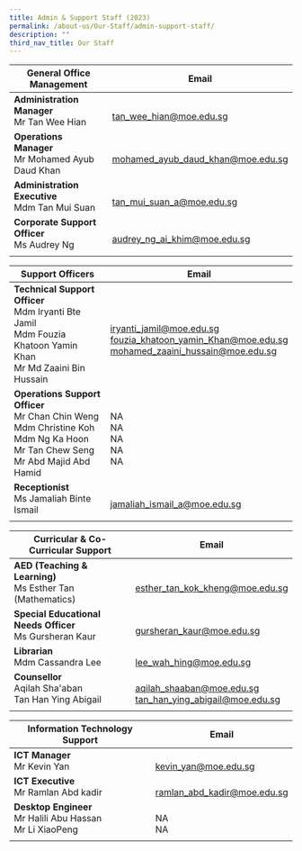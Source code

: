 ```yaml
---
title: Admin & Support Staff (2023)
permalink: /about-us/Our-Staff/admin-support-staff/
description: ""
third_nav_title: Our Staff
---
```

| General Office Management  | Email  |
|-|---|
| **Administration Manager**<br>Mr Tan Wee Hian  | <br>[tan\_wee\_hian@moe.edu.sg](mailto:tan\_wee\_hian@moe.edu.sg)  |
| **Operations Manager**<br>Mr Mohamed Ayub Daud Khan  | <br>[mohamed\_ayub\_daud\_khan@moe.edu.sg](mailto:mohamed\_ayub\_daud\_khan@moe.edu.sg)  |
| **Administration Executive**<br>Mdm Tan Mui Suan  | <br> [tan\_mui\_suan\_a@moe.edu.sg](mailto:tan_mui_suan_a@moe.edu.sg)|
| **Corporate Support Officer** <br>Ms Audrey Ng  | <br>[audrey_ng_ai_khim@moe.edu.sg](mailto:audrey\_ng\_ai\_khim@moe.edu.sg) |
|   |   |

| Support Officers  | Email  |
|-|---|
| **Technical Support Officer**<br>Mdm Iryanti Bte Jamil  <br> Mdm Fouzia Khatoon Yamin Khan <br>Mr Md Zaaini Bin Hussain  | <br>[iryanti\_jamil@moe.edu.sg](mailto:iryanti\_jamil@moe.edu.sg)<br>[fouzia_khatoon_yamin_Khan@moe.edu.sg](mailto:fouzia_khatoon_yamin_khan@moe.edu.sg)<br>[mohamed\_zaaini\_hussain@moe.edu.sg](mailto:mohamed\_zaaini\_hussain@moe.edu.sg)  |
| **Operations Support Officer**  <br>Mr Chan Chin Weng<br>Mdm Christine Koh  <br>Mdm Ng Ka Hoon  <br>Mr Tan Chew Seng <br> Mr Abd Majid Abd Hamid  | <br>NA<br>NA<br>NA<br>NA<br>NA  |
| **Receptionist**<br>Ms Jamaliah Binte Ismail  | <br>[jamaliah_ismail_a@moe.edu.sg](mailto:jamaliah_ismail_a@moe.edu.sg)  |
|   |   |

| Curricular & Co-Curricular Support  |  Email |
|-|---|
| **AED (Teaching & Learning)**<br>Ms Esther Tan (Mathematics)  | <br>[esther\_tan\_kok\_kheng@moe.edu.sg](mailto:esther\_tan\_kok\_kheng@moe.edu.sg)  |
| **Special Educational Needs Officer**<br>Ms Gursheran Kaur  | <br>[gursheran\_kaur@moe.edu.sg](mailto:gursheran\_kaur@moe.edu.sg)  |
| **Librarian**<br>Mdm Cassandra Lee  | <br>[lee\_wah\_hing@moe.edu.sg](mailto:lee\_wah\_hing@moe.edu.sg) |
| **Counsellor**<br>Aqilah Sha'aban <br> Tan Han Ying Abigail | <br>[aqilah_shaaban@moe.edu.sg](mailto:aqilah_shaaban@moe.edu.sg) <br> [tan_han_ying_abigail@moe.edu.sg](mailto:tan_han_ying_abigail@moe.edu.sg)
|   |   |

| Information Technology Support  | Email  |
|-|---|
| **ICT Manager**<br>Mr Kevin Yan  | <br>[kevin\_yan@moe.edu.sg](mailto:kevin\_yan@moe.edu.sg)  |
| **ICT Executive** <br>Mr Ramlan Abd kadir  | <br>[ramlan\_abd\_kadir@moe.edu.sg](mailto:ramlan\_abd\_kadir@moe.edu.sg)  |
| **Desktop Engineer**<br>Mr Halili Abu Hassan  <br>Mr Li XiaoPeng  | <br>NA<br>NA  |
|   |   |